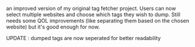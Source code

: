 an improved version of my original tag fetcher project.
Users can now select multiple websites and choose which tags they wish to dump. 
Still needs some QOL improvements (like separating them based on the chosen website) but it's good enough for now.

UPDATE : dumped tags are now seperated for better readability 
